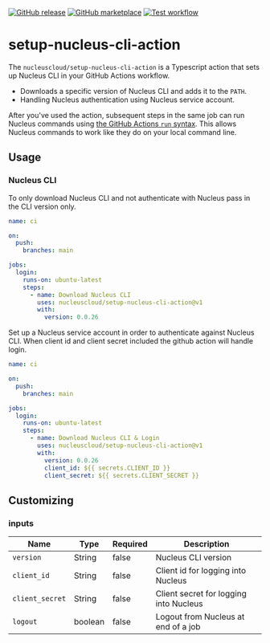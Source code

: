 [![GitHub release](https://img.shields.io/github/release/nucleuscloud/setup-nucleus-cli-action.svg?style=flat-square)](https://github.com/nucleuscloud/setup-nucleus-cli-action/releases/latest)
[![GitHub marketplace](https://img.shields.io/badge/marketplace-setup--nucleus--cli--action-blue?logo=github&style=flat-square)](https://github.com/marketplace/actions/setup-nucleus-cli-action)
[![Test workflow](https://img.shields.io/github/actions/workflow/status/nucleuscloud/setup-nucleus-cli-action/test.yml?branch=main&label=test&logo=github&style=flat-square)](https://github.com/nucleuscloud/setup-nucleus-cli-action/actions?workflow=test)

# setup-nucleus-cli-action

The `nucleuscloud/setup-nucleus-cli-action` is a Typescript action that sets up Nucleus CLI in your GitHub Actions workflow.

- Downloads a specific version of Nucleus CLI and adds it to the `PATH`.
- Handling Nucleus authentication using Nucleus service account.

After you've used the action, subsequent steps in the same job can run Nucleus commands using [the GitHub Actions `run` syntax](https://docs.github.com/en/actions/using-workflows/workflow-syntax-for-github-actions#jobsjob_idstepsrun). This allows Nucleus commands to work like they do on your local command line.

## Usage

### Nucleus CLI

To only download Nucleus CLI and not authenticate with Nucleus pass in the CLI version only.

```yaml
name: ci

on:
  push:
    branches: main

jobs:
  login:
    runs-on: ubuntu-latest
    steps:
      - name: Download Nucleus CLI
        uses: nucleuscloud/setup-nucleus-cli-action@v1
        with:
          version: 0.0.26
```

Set up a Nucleus service account in order to authenticate against Nucleus CLI.
When client id and client secret included the github action will handle login.

```yaml
name: ci

on:
  push:
    branches: main

jobs:
  login:
    runs-on: ubuntu-latest
    steps:
      - name: Download Nucleus CLI & Login
        uses: nucleuscloud/setup-nucleus-cli-action@v1
        with:
          version: 0.0.26
          client_id: ${{ secrets.CLIENT_ID }}
          client_secret: ${{ secrets.CLIENT_SECRET }}
```

## Customizing

### inputs

| Name            | Type    | Required | Description                            |
| --------------- | ------- | -------- | -------------------------------------- |
| `version`       | String  | false    | Nucleus CLI version                    |
| `client_id`     | String  | false    | Client id for logging into Nucleus     |
| `client_secret` | String  | false    | Client secret for logging into Nucleus |
| `logout`        | boolean | false    | Logout from Nucleus at end of a job    |
